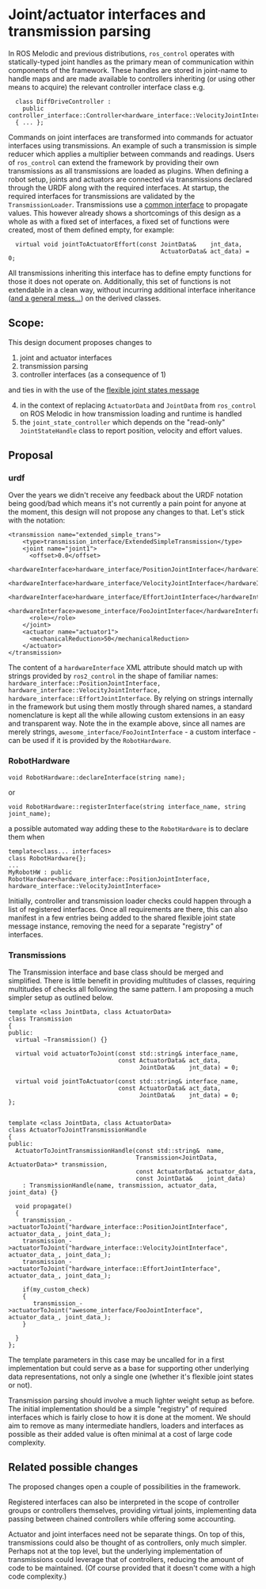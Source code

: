 # Joint/actuator interfaces and transmission parsing

In ROS Melodic and previous distributions, `ros_control` operates with statically-typed joint handles as the primary mean of communication within components of the framework. 
These handles are stored in joint-name to handle maps and are made available to controllers inheriting (or using other means to acquire) the relevant controller interface class e.g.
```
  class DiffDriveController : 
    public controller_interface::Controller<hardware_interface::VelocityJointInterface>
  { ... };
```

Commands on joint interfaces are transformed into commands for actuator interfaces using transmissions.
An example of such a transmission is simple reducer which applies a multiplier between commands and readings.
Users of `ros_control` can extend the framework by providing their own transmissions as all transmissions are loaded as plugins.
When defining a robot setup, joints and actuators are connected via transmissions declared through the URDF along with the required interfaces.
At startup, the required interfaces for transmissions are validated by the `TransmissionLoader`.
Transmissions use a [common interface](https://github.com/ros-controls/ros_control/blob/melodic-devel/transmission_interface/include/transmission_interface/transmission.h) to propagate values.
This however already shows a shortcomings of this design as a whole as with a fixed set of interfaces, a fixed set of functions were created, most of them defined empty, for example:
```
  virtual void jointToActuatorEffort(const JointData&    jnt_data,
                                           ActuatorData& act_data) = 0;
```
All transmissions inheriting this interface has to define empty functions for those it does not operate on. Additionally, this set of functions is not extendable in a clean way, without incurring additional interface inheritance ([and a general mess...](https://github.com/ros-controls/ros_control/pull/395)) on the derived classes.
 
## Scope:
This design document proposes changes to 
1) joint and actuator interfaces
2) transmission parsing
3) controller interfaces (as a consequence of 1)

and ties in with the use of the [flexible joint states message](https://github.com/ros-controls/roadmap/blob/master/design_drafts/flexible_joint_states_msg.md) 

4) in the context of replacing `ActuatorData` and `JointData` from `ros_control` on ROS Melodic in how transmission loading and runtime is handled
5) the `joint_state_controller` which depends on the "read-only" `JointStateHandle` class to report position, velocity and effort values.

## Proposal

### urdf
Over the years we didn't receive any feedback about the URDF notation being good/bad which means it's not currently a pain point for anyone at the moment, this design will not propose any changes to that.
Let's stick with the notation:
```
<transmission name="extended_simple_trans">
    <type>transmission_interface/ExtendedSimpleTransmission</type>
    <joint name="joint1">
      <offset>0.0</offset>
      <hardwareInterface>hardware_interface/PositionJointInterface</hardwareInterface>
      <hardwareInterface>hardware_interface/VelocityJointInterface</hardwareInterface>
      <hardwareInterface>hardware_interface/EffortJointInterface</hardwareInterface>
      <hardwareInterface>awesome_interface/FooJointInterface</hardwareInterface>
      <role></role>
    </joint>
    <actuator name="actuator1">
      <mechanicalReduction>50</mechanicalReduction>
    </actuator>
</transmission>
```
The content of a `hardwareInterface`  XML attribute should match up with strings provided by `ros2_control` in the shape of familiar names:
`hardware_interface::PositionJointInterface, hardware_interface::VelocityJointInterface, hardware_interface::EffortJointInterface`.
By relying on strings internally in the framework but using them mostly through shared names, a standard nomenclature is kept all the while allowing custom extensions in an easy and transparent way.
Note the in the example above, since all names are merely strings, `awesome_interface/FooJointInterface` - a custom interface - can be used if it is provided by the `RobotHardware`.

### RobotHardware

```
void RobotHardware::declareInterface(string name);
```
or
```
void RobotHardware::registerInterface(string interface_name, string joint_name);
```

a possible automated way adding these to the `RobotHardware` is to declare them when 
```
template<class... interfaces>
class RobotHardware{};
...
MyRobotHW : public RobotHardware<hardware_interface::PositionJointInterface, hardware_interface::VelocityJointInterface>
```

Initially, controller and transmission loader checks could happen through a list of registered interfaces.
Once all requirements are there, this can also manifest in a few entries being added to the shared flexible joint state message instance, removing the need for a separate "registry" of interfaces.

### Transmissions

The Transmission interface and base class should be merged and simplified.
There is little benefit in providing multitudes of classes, requiring multitudes of checks all following the same pattern.
I am proposing a much simpler setup as outlined below.

```
template <class JointData, class ActuatorData>
class Transmission
{
public:
  virtual ~Transmission() {}

  virtual void actuatorToJoint(const std::string& interface_name,
                               const ActuatorData& act_data,
                                     JointData&    jnt_data) = 0;

  virtual void jointToActuator(const std::string& interface_name,
                               const ActuatorData& act_data,
                                     JointData&    jnt_data) = 0;
};


template <class JointData, class ActuatorData>
class ActuatorToJointTransmissionHandle
{
public:
  ActuatorToJointTransmissionHandle(const std::string&  name,
                                    Transmission<JointData, ActuatorData>* transmission,
                                    const ActuatorData& actuator_data,
                                    const JointData&    joint_data)
    : TransmissionHandle(name, transmission, actuator_data, joint_data) {}

  void propagate()
  {
    transmission_->actuatorToJoint("hardware_interface::PositionJointInterface", actuator_data_, joint_data_);
    transmission_->actuatorToJoint("hardware_interface::VelocityJointInterface", actuator_data_, joint_data_);
    transmission_->actuatorToJoint("hardware_interface::EffortJointInterface", actuator_data_, joint_data_);

    if(my_custom_check)
    {
       transmission_->actuatorToJoint("awesome_interface/FooJointInterface", actuator_data_, joint_data_);
    }

  }
};
```

The template parameters in this case may be uncalled for in a first implementation but could serve as a base for supporting other underlying data representations, not only a single one (whether it's flexible joint states or not).

Transmission parsing should involve a much lighter weight setup as before.
The initial implementation should be a simple "registry" of required interfaces which is fairly close to how it is done at the moment.
We should aim to remove as many intermediate handlers, loaders and interfaces as possible as their added value is often minimal at a cost of large code complexity.


## Related possible changes

The proposed changes open a couple of possibilities in the framework.

Registered interfaces can also be interpreted in the scope of controller groups or controllers themselves, providing virtual joints, implementing data passing between chained controllers while offering some accounting.

Actuator and joint interfaces need not be separate things. 
On top of this, transmissions could also be thought of as controllers, only much simpler.
Perhaps not at the top level, but the underlying implementation of transmissions could leverage that of controllers, reducing the amount of code to be maintained. 
(Of course provided that it doesn't come with a high code complexity.)
